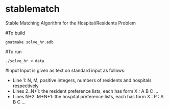 # stablematch
Stable Matching Algorithm for the Hospital/Residents Problem

#To build
```
gnatmake solve_hr.adb
```

#To run 
```
./solve_hr < data
```

#Input
Input is given as text on standard input as follows:
- Line 1: N, M, positive integers, numbers of residents and hospitals respectively
- Lines 2..N+1: the resident preference lists, each has form X : A B C ...
- Lines N+2..M+N+1: the hospital preference lists, each has form X : P : A B C ...
